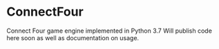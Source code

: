 # ConnectFour
Connect Four game engine implemented in Python 3.7
Will publish code here soon as well as documentation on usage.

